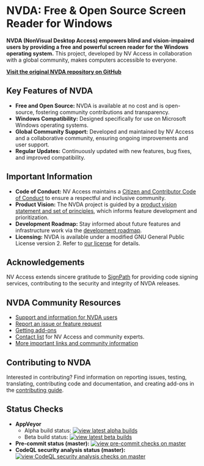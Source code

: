 # NVDA: Free & Open Source Screen Reader for Windows

**NVDA (NonVisual Desktop Access) empowers blind and vision-impaired users by providing a free and powerful screen reader for the Windows operating system.** This project, developed by NV Access in collaboration with a global community, makes computers accessible to everyone.

[**Visit the original NVDA repository on GitHub**](https://github.com/nvaccess/nvda)

## Key Features of NVDA

*   **Free and Open Source:** NVDA is available at no cost and is open-source, fostering community contributions and transparency.
*   **Windows Compatibility:** Designed specifically for use on Microsoft Windows operating systems.
*   **Global Community Support:** Developed and maintained by NV Access and a collaborative community, ensuring ongoing improvements and user support.
*   **Regular Updates:** Continuously updated with new features, bug fixes, and improved compatibility.

## Important Information

*   **Code of Conduct:** NV Access maintains a [Citizen and Contributor Code of Conduct](CODE_OF_CONDUCT.md) to ensure a respectful and inclusive community.
*   **Product Vision:** The NVDA project is guided by a [product vision statement and set of principles](./projectDocs/product_vision.md), which informs feature development and prioritization.
*   **Development Roadmap:** Stay informed about future features and infrastructure work via the [development roadmap](https://www.nvaccess.org/post/nvda-roadmap/).
*   **Licensing:** NVDA is available under a modified GNU General Public License version 2. Refer to [our license](./copying.txt) for details.

## Acknowledgements

NV Access extends sincere gratitude to [SignPath](https://www.signpath.io/) for providing code signing services, contributing to the security and integrity of NVDA releases.

## NVDA Community Resources

*   [Support and information for NVDA users](https://www.nvaccess.org/get-help/)
*   [Report an issue or feature request](./projectDocs/issues/readme.md)
*   [Getting add-ons](https://download.nvaccess.org/documentation/userGuide.html#AddonsManager)
*   [Contact list](./projectDocs/community/expertsList.md) for NV Access and community experts.
*   [More important links and community information](./projectDocs/community/readme.md)

## Contributing to NVDA

Interested in contributing? Find information on reporting issues, testing, translating, contributing code and documentation, and creating add-ons in the [contributing guide](./.github/CONTRIBUTING.md).

## Status Checks

*   **AppVeyor**
    *   Alpha build status: [![view latest alpha builds](https://ci.appveyor.com/api/projects/status/sqeer6p8lc80lvqe/branch/master?svg=true)](https://ci.appveyor.com/project/NVAccess/nvda/branch/master)
    *   Beta build status: [![view latest beta builds](https://ci.appveyor.com/api/projects/status/sqeer6p8lc80lvqe/branch/beta?svg=true)](https://ci.appveyor.com/project/NVAccess/nvda/branch/beta)
*   **Pre-commit status (master):** [![view pre-commit checks on master](https://results.pre-commit.ci/badge/github/nvaccess/nvda/master.svg)](https://results.pre-commit.ci/latest/github/nvaccess/nvda/master)
*   **CodeQL security analysis status (master):** [![view CodeQL security analysis checks on master](https://github.com/nvaccess/nvda/actions/workflows/github-code-scanning/codeql/badge.svg?branch=master)](https://github.com/nvaccess/nvda/actions/workflows/github-code-scanning/codeql?query=branch%3Amaster)